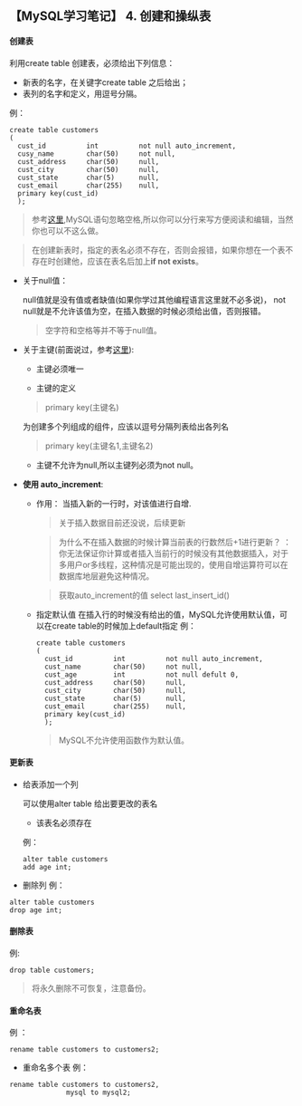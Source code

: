 ## 【MySQL学习笔记】 4. 创建和操纵表

#### 创建表

利用create table 创建表，必须给出下列信息：
* 新表的名字，在关键字create table 之后给出；
* 表列的名字和定义，用逗号分隔。

例：
```
create table customers
(
  cust_id          int          not null auto_increment,
  cusy_name        char(50)     not null,
  cust_address     char(50)     null,
  cust_city        char(50)     null,
  cust_state       char(5)      null,
  cust_email       char(255)    null,
  primary key(cust_id)
  );
```
>参考[这里](http://www.baidu.com),MySQL语句忽略空格,所以你可以分行来写方便阅读和编辑，当然你也可以不这么做。

> 在创建新表时，指定的表名必须不存在，否则会报错，如果你想在一个表不存在时创建他，应该在表名后加上**if not exists**。

* 关于null值：

  null值就是没有值或者缺值(如果你学过其他编程语言这里就不必多说)，
  not null就是不允许该值为空，在插入数据的时候必须给出值，否则报错。

  >空字符和空格等并不等于null值。

* 关于主键(前面说过，参考[这里]()):

  * 主键必须唯一

  * 主键的定义
  > primary key(主键名)

    为创建多个列组成的组件，应该以逗号分隔列表给出各列名

    >primary key(主键名1,主键名2)

  * 主键不允许为null,所以主键列必须为not null。


* **使用 auto_increment**:

  * 作用：
    当插入新的一行时，对该值进行自增.

    >关于插入数据目前还没说，后续更新

    > 为什么不在插入数据的时候计算当前表的行数然后+1进行更新？
    ：  你无法保证你计算或者插入当前行的时候没有其他数据插入，对于多用户or多线程，这种情况是可能出现的，使用自增运算符可以在数据库地层避免这种情况。

    >获取auto_increment的值
    select last_insert_id()


  * 指定默认值
    在插入行的时候没有给出的值，MySQL允许使用默认值，可以在create table的时候加上default指定
    例：
    ```
    create table customers
    (
      cust_id          int          not null auto_increment,
      cust_name        char(50)     not null,
      cust_age         int          not null defult 0,
      cust_address     char(50)     null,
      cust_city        char(50)     null,
      cust_state       char(5)      null,
      cust_email       char(255)    null,
      primary key(cust_id)
      );
    ```
    > MySQL不允许使用函数作为默认值。


#### 更新表

  * 给表添加一个列

    可以使用alter table 给出要更改的表名
     *  该表名必须存在

     例：
     ```
     alter table customers
     add age int;
     ```

  * 删除列
   例：
   ```
   alter table customers
   drop age int;
   ```

#### 删除表
  例:
  ```
  drop table customers;
  ```

  >将永久删除不可恢复，注意备份。

#### 重命名表

  例 ：
```
rename table customers to customers2;
```
  * 重命名多个表
  例：
  ```
  rename table customers to customers2,
                mysql to mysql2;
  ```
